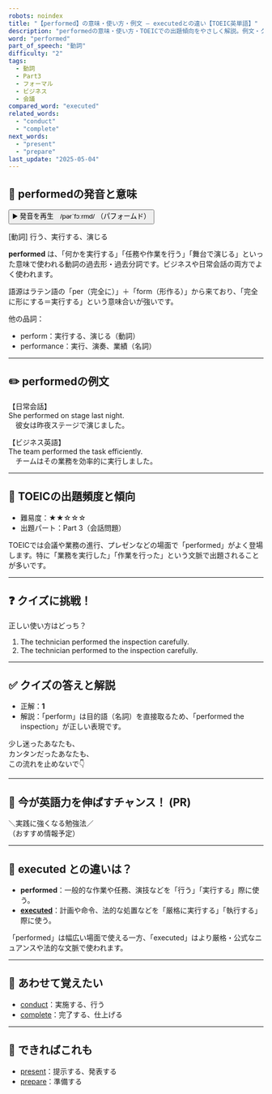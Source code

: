```yaml
---
robots: noindex
title: "【performed】の意味・使い方・例文 ― executedとの違い【TOEIC英単語】"
description: "performedの意味・使い方・TOEICでの出題傾向をやさしく解説。例文・クイズ付きでexecutedとの違いもわかりやすく学べます。"
word: "performed"
part_of_speech: "動詞"
difficulty: "2"
tags:
  - 動詞
  - Part3
  - フォーマル
  - ビジネス
  - 会議
compared_word: "executed"
related_words:
  - "conduct"
  - "complete"
next_words:
  - "present"
  - "prepare"
last_update: "2025-05-04"
---
```


## 🔰 performedの発音と意味

<button class="play-audio" onclick="playTTS('performed')">
  <span class="play-audio-main">
    ▶️ 発音を再生　/pərˈfɔːrmd/
  </span>
  <span class="play-audio-sub">
    （パフォームド）
  </span>
</button>

[動詞] 行う、実行する、演じる

**performed** は、「何かを実行する」「任務や作業を行う」「舞台で演じる」といった意味で使われる動詞の過去形・過去分詞です。ビジネスや日常会話の両方でよく使われます。

語源はラテン語の「per（完全に）」＋「form（形作る）」から来ており、「完全に形にする＝実行する」という意味合いが強いです。

他の品詞：  
- perform：実行する、演じる（動詞）
- performance：実行、演奏、業績（名詞）

---

## ✏️ performedの例文

【日常会話】  
She performed on stage last night.  
　彼女は昨夜ステージで演じました。

【ビジネス英語】  
The team performed the task efficiently.  
　チームはその業務を効率的に実行しました。

---

## 🎯 TOEICの出題頻度と傾向

- 難易度：★★☆☆☆
- 出題パート：Part 3（会話問題）

TOEICでは会議や業務の進行、プレゼンなどの場面で「performed」がよく登場します。特に「業務を実行した」「作業を行った」という文脈で出題されることが多いです。

---

## ❓ クイズに挑戦！

正しい使い方はどっち？

1. The technician performed the inspection carefully.  
2. The technician performed to the inspection carefully.

---

## ✅ クイズの答えと解説

- 正解：**1**
- 解説：「perform」は目的語（名詞）を直接取るため、「performed the inspection」が正しい表現です。

少し迷ったあなたも、  
カンタンだったあなたも、  
この流れを止めないで👇️

---

## 🚀 今が英語力を伸ばすチャンス！ (PR)

<div class="info-center">
＼実践に強くなる勉強法／<br>  
（おすすめ情報予定）
</div>

---

## 🤔  executed との違いは？

- **performed**：一般的な作業や任務、演技などを「行う」「実行する」際に使う。
- **[executed](/executed)**：計画や命令、法的な処置などを「厳格に実行する」「執行する」際に使う。

「performed」は幅広い場面で使える一方、「executed」はより厳格・公式なニュアンスや法的な文脈で使われます。

---

## 🧩 あわせて覚えたい

- [conduct](/conduct)：実施する、行う
- [complete](/complete)：完了する、仕上げる

---

## 📖 できればこれも

- [present](/present)：提示する、発表する
- [prepare](/prepare)：準備する

<!-- cvid: aid36_bid46 -->
